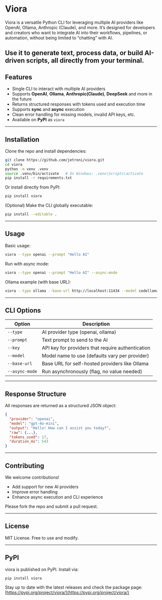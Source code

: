 # Viora

Viora is a versatile Python CLI for leveraging multiple AI providers like OpenAI, Ollama, Anthropic (Claude), and more. It’s designed for developers and creators who want to integrate AI into their workflows, pipelines, or automation, without being limited to “chatting” with AI.

Use it to generate text, process data, or build AI-driven scripts, all directly from your terminal.
---

## Features

* Single CLI to interact with multiple AI providers
* Supports **OpenAI**, **Ollama**, **Anthropic(Claude)**, **DeepSeek** and more in the future
* Returns structured responses with tokens used and execution time
* Supports **sync** and **async** execution
* Clean error handling for missing models, invalid API keys, etc.
* Available on **PyPI** as `viora`

---

## Installation

Clone the repo and install dependencies:

```bash
git clone https://github.com/jetroni/viora.git
cd viora
python -m venv .venv
source .venv/bin/activate   # On Windows: .venv\Scripts\activate
pip install -r requirements.txt
```

Or install directly from PyPI:

```bash
pip install viora
```

(Optional) Make the CLI globally executable:

```bash
pip install --editable .
```

---

## Usage

Basic usage:

```bash
viora --type openai --prompt "Hello AI"
```

Run with async mode:

```bash
viora --type openai --prompt "Hello AI" --async-mode
```

Ollama example (with base URL):

```bash
viora --type ollama --base-url http://localhost:11434 --model codellama --prompt "Hello"
```

---

## CLI Options

| Option         | Description                                       |
| -------------- | ------------------------------------------------- |
| `--type`       | AI provider type (openai, ollama)                 |
| `--prompt`     | Text prompt to send to the AI                     |
| `--key`        | API key for providers that require authentication |
| `--model`      | Model name to use (defaults vary per provider)    |
| `--base-url`   | Base URL for self-hosted providers like Ollama    |
| `--async-mode` | Run asynchronously (flag, no value needed)        |

---

## Response Structure

All responses are returned as a structured JSON object:

```json
{
  "provider": "openai",
  "model": "gpt-4o-mini",
  "output": "Hello! How can I assist you today?",
  "raw": {...},
  "tokens_used": 17,
  "duration_ms": 543
}
```

---

## Contributing

We welcome contributions!

* Add support for new AI providers
* Improve error handling
* Enhance async execution and CLI experience

Please fork the repo and submit a pull request.

---

## License

MIT License. Free to use and modify.

---

## PyPI

viora is published on PyPI. Install via:

```bash
pip install viora
```

Stay up to date with the latest releases and check the package page: [https://pypi.org/project/viora/](https://pypi.org/project/viora/)
